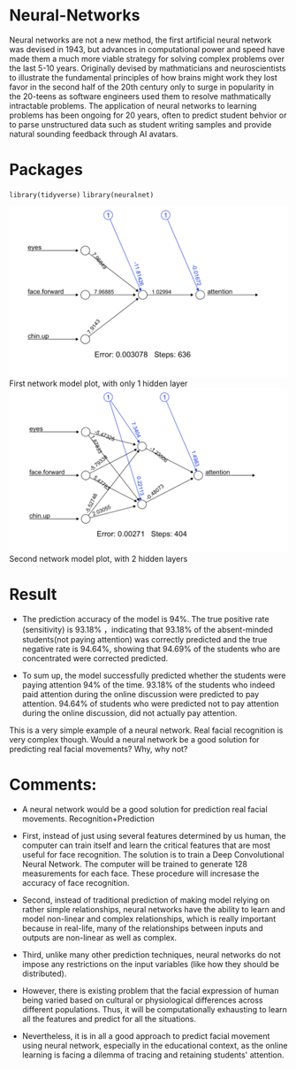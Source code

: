 # Neural-Networks
Neural networks are not a new method, the first artificial neural network was devised in 1943, but advances in computational power and speed have made them a much more viable strategy for solving complex problems over the last 5-10 years. Originally devised by mathmaticians and neuroscientists to illustrate the fundamental principles of how brains might work they lost favor in the second half of the 20th century only to surge in popularity in the 20-teens as software engineers used them to resolve mathmatically intractable problems. The application of neural networks to learning problems has been ongoing for 20 years, often to predict student behvior or to parse unstructured data such as student writing samples and provide natural sounding feedback through AI avatars.

# Packages
`library(tidyverse)`
`library(neuralnet)`


<img src="./h1.png" alt="Editor" width="700">
First network model plot, with only 1 hidden layer

<img src="./h2.png" alt="Editor" width="700">
Second network model plot, with 2 hidden layers

# Result

- The prediction accuracy of the model is 94%. The true positive rate (sensitivity) is 93.18% ，indicating that 93.18% of the absent-minded students(not paying attention) was correctly predicted and the true negative rate is 94.64%, showing that 94.69% of the students who are concentrated were corrected predicted.
 
- To sum up, the model successfully predicted whether the students were paying attention 94% of the time. 93.18% of the students who indeed paid attention during the online discussion were predicted to pay attention. 94.64% of students who were predicted not to pay attention during the online discussion, did not actually pay attention.


This is a very simple example of a neural network. Real facial recognition is very complex though. Would a neural network be a good solution for predicting real facial movements? Why, why not? 

 # Comments:
 - A neural network would be a good solution for prediction real facial movements. Recognition+Prediction
 
 - First, instead of just using several features determined by us human, the computer can train itself and learn the critical features that are most useful for face recognition. The solution is to train a Deep Convolutional Neural Network. The computer will be trained to generate 128 measurements for each face. These procedure will incresase the accuracy of face recognition. 
- Second, instead of traditional prediction of making model relying on rather simple relationships, neural networks have the ability to learn and model non-linear and complex relationships, which is really important because in real-life, many of the relationships between inputs and outputs are non-linear as well as complex.
- Third, unlike many other prediction techniques, neural networks do not impose any restrictions on the input variables (like how they should be distributed).
 
- However, there is existing problem that the facial expression of human being varied based on cultural or physiological differences across different populations. Thus, it will be computationally exhausting to learn all the features and predict for all the situations. 
- Nevertheless, it is in all a good approach to predict facial movement using neural network, especially in the educational context, as the online learning is facing a dilemma of tracing and retaining students' attention.
